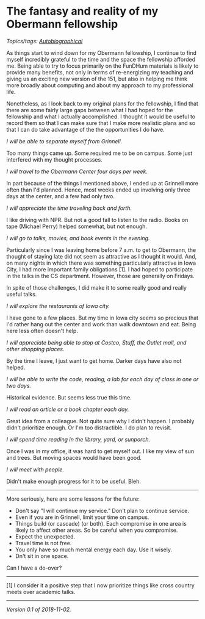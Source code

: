 The fantasy and reality of my Obermann fellowship
=================================================

*Topics/tags: [Autobiographical](index-autobiographical)*

As things start to wind down for my Obermann fellowship, I continue to
find myself incredibly grateful to the time and the space the fellowship
afforded me.  Being able to try to focus primarily on the FunDHum materials
is likely to provide many benefits, not only in terms of re-energizing my
teaching and giving us an exciting new version of the 151, but also in
helping me think more broadly about computing and about my approach to
my professional life.

Nonetheless, as I look back to my original plans for the fellowship, I
find that there are some fairly large gaps between what I had hoped for
the fellowship and what I actually accomplished.  I thought it would be
useful to record them so that I can make sure that I make more realistic
plans and so that I can do take advantage of the the opportunities I
do have.

_I will be able to separate myself from Grinnell._

Too many things came up.  Some required me to be on campus.  Some just
interfered with my thought processes.  

_I will travel to the Obermann Center four days per week._

In part because of the things I mentioned above, I ended up at Grinnell
more often than I'd planned.  Hence, most weeks ended up involving only
three days at the center, and a few had only two.

_I will appreciate the time traveling back and forth._

I like driving with NPR.  But not a good fall to listen to the radio.
Books on tape (Michael Perry) helped somewhat, but not enough.

_I will go to talks, movies, and book events in the evening._

Particularly since I was leaving home before 7 a.m. to get to Obermann,
the thought of staying late did not seem as attractive as I thought it
would.  And, on many nights in which there was something particularly
attractive in Iowa City, I had more important family obligations [1].
I had hoped to participate in the talks in the CS department.  However,
those are generally on Fridays.

In spite of those challenges, I did make it to some really good and really
useful talks.

_I will explore the restaurants of Iowa city._

I have gone to a few places.  But my time in Iowa city seems so precious
that I'd rather hang out the center and work than walk downtown and eat.
Being here less often doesn't help.

_I will appreciate being able to stop at Costco, Stuff, the Outlet mall,
and other shopping places._

By the time I leave, I just want to get home.  Darker days have also
not helped.

_I will be able to write the code, reading, a lab for each day of class
in one or two days._

Historical evidence.  But seems less true this time.

_I will read an article or a book chapter each day._

Great idea from a colleague.  Not quite sure why I didn't happen.  I
probably didn't prioritize enough.  Or I'm too distractible.  I do
plan to revisit.

_I will spend time reading in the library, yard, or sunporch._

Once I was in my office, it was hard to get myself out.  I like
my view of sun and trees.  But moving spaces would have been good.

_I will meet with people._

Didn't make enough progress for it to be useful.  Bleh.

---

More seriously, here are some lessons for the future: 

* Don't say "I will continue my service."  Don't plan to continue service.
* Even if you are in Grinnell, limit your time on campus.
* Things build (or cascade) (or both).  Each compromise in one area
  is likely to affect other areas.  So be careful when you compromise.
* Expect the unexpected.
* Travel time is not free.
* You only have so much mental energy each day.  Use it wisely.
* Dn't sit in one space.

Can I have a do-over?

---

[1] I consider it a positive step that I now prioritize things like
cross country meets over academic talks.


---

*Version 0.1 of 2018-11-02.*

